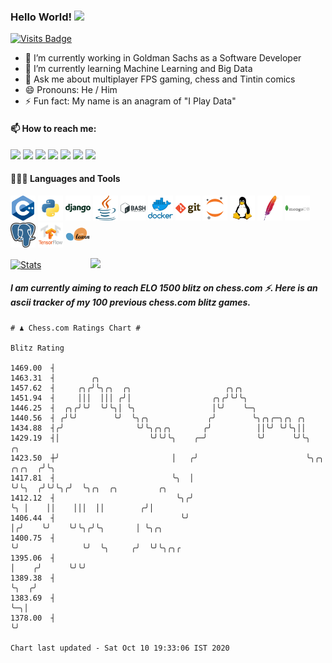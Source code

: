   ### Hello World!  <img src="https://github.com/sciencepal/sciencepal/blob/master/assets/Hi.gif" width="29px">
  [![Visits Badge](https://badges.pufler.dev/visits/sciencepal/sciencepal)](https://badges.pufler.dev/visits/sciencepal/sciencepal)
  
  - 🔭 I’m currently working in Goldman Sachs as a Software Developer
  - 🌱 I’m currently learning Machine Learning and Big Data
  - 💬 Ask me about multiplayer FPS gaming, chess and Tintin comics
  - 😄 Pronouns: He / Him
  - ⚡ Fun fact: My name is an anagram of "I Play Data"
  
  #### 📫 How to reach me:   
  [<img src="https://upload.wikimedia.org/wikipedia/commons/8/83/Steam_icon_logo.svg" width="3.5%"/>](https://steamcommunity.com/id/mongocds/)
  [<img src="https://github.com/sciencepal/sciencepal/blob/master/assets/discord-round.svg" width="3.5%"/>](https://discord.gg/MnUUbHe)
  [<img src="https://img.icons8.com/color/48/000000/twitter.png" width="3.5%"/>](https://twitter.com/sciencepal)
  [<img src="https://img.icons8.com/color/48/000000/linkedin.png" width="3.5%"/>](https://www.linkedin.com/in/adityapal1/)
  [<img src="https://img.icons8.com/fluent/48/000000/facebook-new.png" width="3.5%"/>](https://www.facebook.com/sciencepal/)
  [<img src="https://img.icons8.com/fluent/48/000000/instagram-new.png" width="3.5%"/>](https://www.instagram.com/aditya_sciencepal/)
  <a href="mailto:aditya.pal.science@gmail.com"> <img src="https://img.icons8.com/fluent/48/000000/gmail.png" width="3.5%"/> </a>
  
  #### 👨🏻‍💻 Languages and Tools <br />
  <code><img height="40" src="https://raw.githubusercontent.com/github/explore/80688e429a7d4ef2fca1e82350fe8e3517d3494d/topics/cpp/cpp.png"></code>
  <code><img height="40" src="https://raw.githubusercontent.com/github/explore/80688e429a7d4ef2fca1e82350fe8e3517d3494d/topics/python/python.png"></code>
  <code><img height="40" src="https://raw.githubusercontent.com/github/explore/80688e429a7d4ef2fca1e82350fe8e3517d3494d/topics/django/django.png"></code>
  <code><img height="40" src="https://raw.githubusercontent.com/github/explore/80688e429a7d4ef2fca1e82350fe8e3517d3494d/topics/java/java.png"></code>
  <code><img height="40" src="https://raw.githubusercontent.com/github/explore/80688e429a7d4ef2fca1e82350fe8e3517d3494d/topics/bash/bash.png"></code>
  <code><img height="40" src="https://raw.githubusercontent.com/github/explore/80688e429a7d4ef2fca1e82350fe8e3517d3494d/topics/docker/docker.png"></code>
  <code><img height="40" src="https://raw.githubusercontent.com/github/explore/80688e429a7d4ef2fca1e82350fe8e3517d3494d/topics/git/git.png"></code>
  <code><img height="40" src="https://raw.githubusercontent.com/github/explore/80688e429a7d4ef2fca1e82350fe8e3517d3494d/topics/jupyter-notebook/jupyter-notebook.png"></code>
  <code><img height="40" src="https://raw.githubusercontent.com/github/explore/80688e429a7d4ef2fca1e82350fe8e3517d3494d/topics/linux/linux.png"></code>
  <code><img height="40" src="https://raw.githubusercontent.com/github/explore/80688e429a7d4ef2fca1e82350fe8e3517d3494d/topics/maven/maven.png"></code>
  <code><img height="40" src="https://raw.githubusercontent.com/github/explore/80688e429a7d4ef2fca1e82350fe8e3517d3494d/topics/mongodb/mongodb.png"></code>
  <code><img height="40" src="https://raw.githubusercontent.com/github/explore/80688e429a7d4ef2fca1e82350fe8e3517d3494d/topics/postgresql/postgresql.png"></code>
  <code><img height="40" src="https://raw.githubusercontent.com/github/explore/80688e429a7d4ef2fca1e82350fe8e3517d3494d/topics/tensorflow/tensorflow.png"></code>
  <code><img height="40" src="https://raw.githubusercontent.com/github/explore/80688e429a7d4ef2fca1e82350fe8e3517d3494d/topics/scikit-learn/scikit-learn.png"></code>
  
  [![Stats](https://github-readme-stats.vercel.app/api?username=sciencepal&show_icons=true&theme=radical)](https://github-readme-stats.vercel.app/api?username=sciencepal&show_icons=true&theme=radical)&nbsp; &nbsp; &nbsp; &nbsp; &nbsp; &nbsp; &nbsp; &nbsp; &nbsp; &nbsp; <img src="https://github.com/sciencepal/sciencepal/blob/master/assets/saved.gif" width="195">
  
  ##### I am currently aiming to reach ELO 1500 blitz on chess.com ⚡. Here is an ascii tracker of my 100 previous chess.com blitz games.

  ```
  # ♟︎ Chess.com Ratings Chart #
  
  Blitz Rating

 1469.00  ┤
 1463.31  ┤        ╭╮
 1457.62  ┤     ╭╮╭╯╰╮╭╮  ╭╮                     ╭╮╭╮
 1451.94  ┤     │││  │││ ╭╯│                  ╭╮╭╯╰╯╰╮
 1446.25  ┤  ╭╮╭╯╰╯  ╰╯╰╮│ ╰╮                 │╰╯    ╰─╮
 1440.56  ┤ ╭╯╰╯        ╰╯  ╰╮╭╮             ╭╯        ╰╮╭╮╭─╮╭╮ ╭╮
 1434.88  ┤╭╯                ╰╯╰╮╭╮╭╮       ╭╯          ││╰╯ ╰╯╰╮││
 1429.19  ┤│                    ╰╯╰╯╰╮    ╭─╯           ╰╯      ╰╯╰╮              ╭╮
 1423.50  ┼╯                         │   ╭╯                        ╰╮╭╮    ╭╮╭╮  ╭╯╰╮
 1417.81  ┤                          ╰╮  │                          ╰╯╰╮  ╭╯╰╯╰╮╭╯  ╰╮╭╮  ╭╮         ╭╮
 1412.12  ┤                           ╰╮╭╯                             ╰╮ │    ││    │││  ││        ╭╯│
 1406.44  ┤                            ╰╯                               │╭╯    ╰╯    ╰╯╰╮╭╯╰╮       │ ╰╮╭╮
 1400.75  ┤                                                             ╰╯              ╰╯  ╰╮     ╭╯  ╰╯╰╮╭╮╭
 1395.06  ┤                                                                                  │    ╭╯      ╰╯╰╯
 1389.38  ┤                                                                                  ╰╮  ╭╯
 1383.69  ┤                                                                                   ╰─╮│
 1378.00  ┤                                                                                     ╰╯

Chart last updated - Sat Oct 10 19:33:06 IST 2020  
  ```
  
